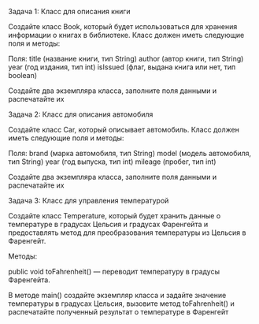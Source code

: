 Задача 1: Класс для описания книги

Создайте класс Book, который будет использоваться для хранения информации о книгах в библиотеке.
Класс должен иметь следующие поля и методы:


Поля:
title (название книги, тип String)
author (автор книги, тип String)
year (год издания, тип int)
isIssued (флаг, выдана книга или нет, тип boolean)

Создайте два экземпляра класса, заполните поля данными и распечатайте их


Задача 2: Класс для описания автомобиля


Создайте класс Car, который описывает автомобиль.
Класс должен иметь следующие поля и методы:


Поля:
brand (марка автомобиля, тип String)
model (модель автомобиля, тип String)
year (год выпуска, тип int)
mileage (пробег, тип int)

Создайте два экземпляра класса, заполните поля данными и распечатайте их


Задача 3: Класс для управления температурой


Создайте класс Temperature, который будет хранить данные о температуре в градусах Цельсия и
градусах Фаренгейта и предоставлять метод для преобразования температуры из Цельсия в Фаренгейт.


Методы:


public void toFahrenheit() — переводит температуру в градусы Фаренгейта.

В методе main() создайте экземпляр класса и задайте значение температуры в градусах Цельсия,
вызовите метод toFahrenheit() и распечатайте полученный результат о температуре в Фаренгейт

